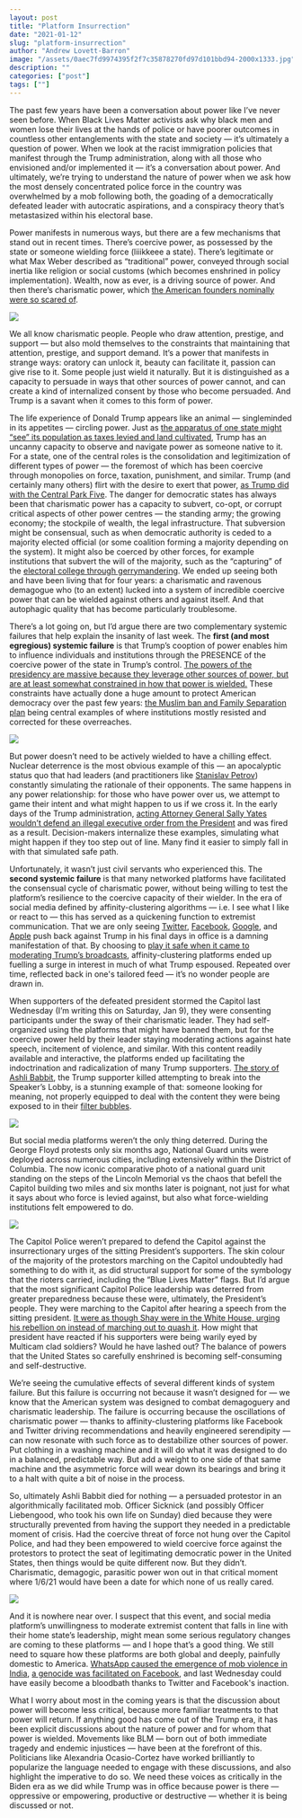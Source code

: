 ```yaml
---
layout: post
title: "Platform Insurrection"
date: "2021-01-12"
slug: "platform-insurrection"
author: "Andrew Lovett-Barron"
image: "/assets/0aec7fd9974395f2f7c35878270fd97d101bbd94-2000x1333.jpg"
description: ""
categories: ["post"]
tags: [""]
---
```


The past few years have been a conversation about power like I’ve never seen before. When Black Lives Matter activists ask why black men and women lose their lives at the hands of police or have poorer outcomes in countless other entanglements with the state and society — it’s ultimately a question of power. When we look at the racist immigration policies that manifest through the Trump administration, along with all those who envisioned and/or implemented it — it’s a conversation about power. And ultimately, we’re trying to understand the nature of power when we ask how the most densely concentrated police force in the country was overwhelmed by a mob following both, the goading of a democratically defeated leader with autocratic aspirations, and a conspiracy theory that’s metastasized within his electoral base.

Power manifests in numerous ways, but there are a few mechanisms that stand out in recent times. There’s coercive power, as possessed by the state or someone wielding force (liiikkeee a state). There’s legitimate or what Max Weber described as “traditional” power, conveyed through social inertia like religion or social customs (which becomes enshrined in policy implementation). Wealth, now as ever, is a driving source of power. And then there’s charismatic power, which [the American founders nominally were so scared of](https://avalon.law.yale.edu/18th_century/fed68.asp).

![](/assets/893aa61619841565b6a023760c4871286be74f4b-1100x619.png)

We all know charismatic people. People who draw attention, prestige, and support — but also mold themselves to the constraints that maintaining that attention, prestige, and support demand. It’s a power that manifests in strange ways: oratory can unlock it, beauty can facilitate it, passion can give rise to it. Some people just wield it naturally. But it is distinguished as a capacity to persuade in ways that other sources of power cannot, and can create a kind of internalized consent by those who become persuaded. And Trump is a savant when it comes to this form of power.

The life experience of Donald Trump appears like an animal — singleminded in its appetites — circling power. Just as [the apparatus of one state might “see” its population as taxes levied and land cultivated](https://bookshop.org/a/19778/9780300246759), Trump has an uncanny capacity to observe and navigate power as someone native to it. For a state, one of the central roles is the consolidation and legitimization of different types of power — the foremost of which has been coercive through monopolies on force, taxation, punishment, and similar. Trump (and certainly many others) flirt with the desire to exert that power, [as Trump did with the Central Park Five](https://www.nytimes.com/2019/06/18/nyregion/central-park-five-trump.html). The danger for democratic states has always been that charismatic power has a capacity to subvert, co-opt, or corrupt critical aspects of other power centres — the standing army; the growing economy; the stockpile of wealth, the legal infrastructure. That subversion might be consensual, such as when democratic authority is ceded to a majority elected official (or some coalition forming a majority depending on the system). It might also be coerced by other forces, for example institutions that subvert the will of the majority, such as the “capturing” of the [electoral college through gerrymandering](https://fivethirtyeight.com/tag/the-gerrymandering-project/). We ended up seeing both and have been living that for four years: a charismatic and ravenous demagogue who (to an extent) lucked into a system of incredible coercive power that can be wielded against others and against itself. And that autophagic quality that has become particularly troublesome.

There’s a lot going on, but I’d argue there are two complementary systemic failures that help explain the insanity of last week. The **first (and most egregious) systemic failure** is that Trump’s cooption of power enables him to influence individuals and institutions through the PRESENCE of the coercive power of the state in Trump’s control. [The powers of the presidency are massive because they leverage other sources of power, but are at least somewhat constrained in how that power is wielded.](https://bookshop.org/a/19778/9780374175368) These constraints have actually done a huge amount to protect American democracy over the past few years: [the Muslim ban and Family Separation plan](https://www.lawfareblog.com/travel-ban-family-separations-malevolence-incompetence-carelessness) being central examples of where institutions mostly resisted and corrected for these overreaches.

![](/assets/9565af0848f4496527ad20e8cdec98fab54a07cb-2048x1366.png)

But power doesn’t need to be actively wielded to have a chilling effect. Nuclear deterrence is the most obvious example of this — an apocalyptic status quo that had leaders (and practitioners like [Stanislav Petrov](https://en.wikipedia.org/wiki/1983_Soviet_nuclear_false_alarm_incident)) constantly simulating the rationale of their opponents. The same happens in any power relationship: for those who have power over us, we attempt to game their intent and what might happen to us if we cross it. In the early days of the Trump administration, [acting Attorney General Sally Yates wouldn’t defend an illegal executive order from the President](https://www.newyorker.com/magazine/2017/05/29/why-sally-yates-stood-up-to-trump) and was fired as a result. Decision-makers internalize these examples, simulating what might happen if they too step out of line. Many find it easier to simply fall in with that simulated safe path.

Unfortunately, it wasn’t just civil servants who experienced this. The **second systemic failure** is that many networked platforms have facilitated the consensual cycle of charismatic power, without being willing to test the platform’s resilience to the coercive capacity of their wielder. In the era of social media defined by affinity-clustering algorithms — i.e. I see what I like or react to — this has served as a quickening function to extremist communication. That we are only seeing [Twitter](https://blog.twitter.com/en_us/topics/company/2020/suspension.html), [Facebook](https://www.nytimes.com/2021/01/07/technology/facebook-trump-ban.html), [Google](https://www.bbc.com/news/technology-55598887), and [Apple](https://www.buzzfeednews.com/article/ryanmac/apple-threatens-ban-parler) push back against Trump in his final days in office is a damning manifestation of that. By choosing to [play it safe when it came to moderating Trump’s broadcasts](https://www.nytimes.com/2020/06/05/technology/twitter-trump-facebook-moderation.html), affinity-clustering platforms ended up fuelling a surge in interest in much of what Trump espoused. Repeated over time, reflected back in one's tailored feed — it’s no wonder people are drawn in.

When supporters of the defeated president stormed the Capitol last Wednesday (I’m writing this on Saturday, Jan 9), they were consenting participants under the sway of their charismatic leader. They had self-organized using the platforms that might have banned them, but for the coercive power held by their leader staying moderating actions against hate speech, incitement of violence, and similar. With this content readily available and interactive, the platforms ended up facilitating the indoctrination and radicalization of many Trump supporters. [The story of Ashli Babbit](https://www.washingtonpost.com/dc-md-va/2021/01/09/ashli-babbitt-capitol-shooting-trump-qanon/), the Trump supporter killed attempting to break into the Speaker’s Lobby, is a stunning example of that: someone looking for meaning, not properly equipped to deal with the content they were being exposed to in their [filter bubbles](https://en.wikipedia.org/wiki/Filter_bubble).

![](/assets/fe506b456bc4c5190f06f83d2c903ed968b97b3f-1024x536.jpg)

But social media platforms weren’t the only thing deterred. During the George Floyd protests only six months ago, National Guard units were deployed across numerous cities, including extensively within the District of Columbia. The now iconic comparative photo of a national guard unit standing on the steps of the Lincoln Memorial vs the chaos that befell the Capitol building two miles and six months later is poignant, not just for what it says about who force is levied against, but also what force-wielding institutions felt empowered to do.

![](/assets/0aec7fd9974395f2f7c35878270fd97d101bbd94-2000x1333.jpg)

The Capitol Police weren’t prepared to defend the Capitol against the insurrectionary urges of the sitting President’s supporters. The skin colour of the majority of the protestors marching on the Capitol undoubtedly had something to do with it, as did structural support for some of the symbology that the rioters carried, including the “Blue Lives Matter” flags. But I’d argue that the most significant Capitol Police leadership was deterred from greater preparedness because these were, ultimately, the President’s people. They were marching to the Capitol after hearing a speech from the sitting president. [It were as though Shay were in the White House, urging his rebellion on instead of marching out to quash it](https://www.mountvernon.org/library/digitalhistory/digital-encyclopedia/article/shays-rebellion/). How might that president have reacted if his supporters were being warily eyed by Multicam clad soldiers? Would he have lashed out? The balance of powers that the United States so carefully enshrined is becoming self-consuming and self-destructive.

We’re seeing the cumulative effects of several different kinds of system failure. But this failure is occurring not because it wasn’t designed for — we know that the American system was designed to combat demagoguery and charismatic leadership. The failure is occurring because the oscillations of charismatic power — thanks to affinity-clustering platforms like Facebook and Twitter driving recommendations and heavily engineered serendipity — can now resonate with such force as to destabilize other sources of power. Put clothing in a washing machine and it will do what it was designed to do in a balanced, predictable way. But add a weight to one side of that same machine and the asymmetric force will wear down its bearings and bring it to a halt with quite a bit of noise in the process.

So, ultimately Ashli Babbit died for nothing — a persuaded protestor in an algorithmically facilitated mob. Officer Sicknick (and possibly Officer Liebengood, who took his own life on Sunday) died because they were structurally prevented from having the support they needed in a predictable moment of crisis. Had the coercive threat of force not hung over the Capitol Police, and had they been empowered to wield coercive force against the protestors to protect the seat of legitimating democratic power in the United States, then things would be quite different now. But they didn’t. Charismatic, demagogic, parasitic power won out in that critical moment where 1/6/21 would have been a date for which none of us really cared.

![](/assets/88d5343e2b9b93301b6f42977eba62e83e7459a0-466x463.png)

And it is nowhere near over. I suspect that this event, and social media platform’s unwillingness to moderate extremist content that falls in line with their home state’s leadership, might mean some serious regulatory changes are coming to these platforms — and I hope that’s a good thing. We still need to square how these platforms are both global and deeply, painfully domestic to America. [WhatsApp caused the emergence of mob violence in India](https://www.washingtonpost.com/politics/2020/02/21/how-misinformation-whatsapp-led-deathly-mob-lynching-india/), [a genocide was facilitated on Facebook](https://www.nytimes.com/2018/10/15/technology/myanmar-facebook-genocide.html), and last Wednesday could have easily become a bloodbath thanks to Twitter and Facebook's inaction.

What I worry about most in the coming years is that the discussion about power will become less critical, because more familiar treatments to that power will return. If anything good has come out of the Trump era, it has been explicit discussions about the nature of power and for whom that power is wielded. Movements like BLM — born out of both immediate tragedy and endemic injustices — have been at the forefront of this. Politicians like Alexandria Ocasio-Cortez have worked brilliantly to popularize the language needed to engage with these discussions, and also highlight the imperative to do so. We need these voices as critically in the Biden era as we did while Trump was in office because power is there — oppressive or empowering, productive or destructive — whether it is being discussed or not.
